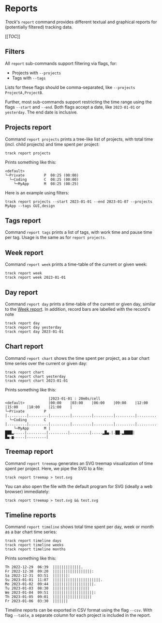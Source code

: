 # Reports

*Track*'s `report` command provides different textual and graphical reports for (potentially filtered) tracking data.

[[_TOC_]]

## Filters

All `report` sub-commands support filtering via flags, for:
* Projects with `--projects`
* Tags with `--tags`

Lists for these flags should be comma-separated, like `--projects ProjectA,ProjectB`.

Further, most sub-commands support restricting the time range using the flags `--start` and `--end`. Both flags accept a date, like `2023-01-01` or `yesterday`. The end date is inclusive.

## Projects report

Command `report projects` prints a tree-like list of projects, with total time (incl. child projects) and time spent per project:

```
track report projects
```

Prints something like this:

```text
<default>
└─Private         P  08:25 (00:00)
  └─Coding        C  08:25 (00:00)
    └─MyApp       M  08:25 (08:25)
```

Here is an example using filters:

```
track report projects --start 2023-01-01 --end 2023-01-07 --projects MyApp --tags GUI,design
```

## Tags report

Command `report tags` prints a list of tags, with work time and pause time per tag.
Usage is the same as for `report projects`.

## Week report

Command `report week` prints a time-table of the current or given week:

```
track report week
track report week 2023-01-01
```

## Day report

Command `report day` prints a time-table of the current or given day, similar to the [Week report](#week-report). In addition, record bars are labelled with the record's note

```
track report day
track report day yesterday
track report day 2023-01-01
```

## Chart report

Command `report chart` shows the time spent per project, as a bar chart time series over the current or given day:

```shell
track report chart
track report chart yesterday
track report chart 2023-01-01
```

Prints something like this:

```text
                    |2023-01-01 : 20m0s/cell
<default>           |00:00    |03:00    |06:00    |09:00    |12:00    |15:00    |18:00    |21:00    |
└─Private         P |.........|.........|.........|.........|.........|.........|.........|.........|
  └─Coding        C |.........|.........|.........|.........|.........|.........|.........|.........|
    └─MyApp       M |███▂.....|.........|.........|.........|.....▂█▄.|.██.▂████|█▄.▅.....|.........|
```

## Treemap report

Command `report treemap` generates an SVG treemap visualization of time spent per project.
Here, we pipe the SVG to a file:

```shell
track report treemap > test.svg
```

You can also open the file with the default program for SVG (ideally a web browser) immediately:

```shell
track report treemap > test.svg && test.svg
```

## Timeline reports

Command `report timeline` shows total time spent per day, week or month as a bar chart time series:

```
track report timeline days
track report timeline weeks
track report timeline months
```

Prints something like this:

```text
Th 2022-12-29  06:39  |||||||||||||.
Fr 2022-12-30  09:20  ||||||||||||||||||:
Sa 2022-12-31  03:51  |||||||:
Su 2023-01-01  11:07  ||||||||||||||||||||||.
Mo 2023-01-02  09:44  |||||||||||||||||||.
Tu 2023-01-03  08:30  |||||||||||||||||
We 2023-01-04  09:51  |||||||||||||||||||:
Th 2023-01-05  09:01  ||||||||||||||||||
Fr 2023-01-06  03:30  |||||||
```

Timeline reports can be exported in CSV format using the flag `--csv`.
With flag `--table`, a separate column for each project is included in the report.
